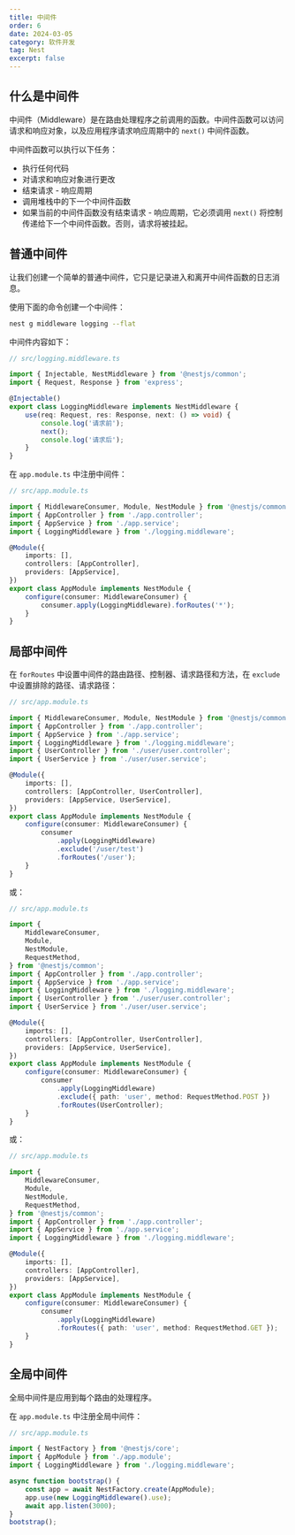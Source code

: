 ```yaml
---
title: 中间件
order: 6
date: 2024-03-05
category: 软件开发
tag: Nest
excerpt: false
---
```


## 什么是中间件

中间件（Middleware）是在路由处理程序之前调用的函数。中间件函数可以访问请求和响应对象，以及应用程序请求响应周期中的 `next()` 中间件函数。

中间件函数可以执行以下任务：

- 执行任何代码
- 对请求和响应对象进行更改
- 结束请求 - 响应周期
- 调用堆栈中的下一个中间件函数
- 如果当前的中间件函数没有结束请求 - 响应周期，它必须调用 `next()` 将控制传递给下一个中间件函数。否则，请求将被挂起。

## 普通中间件

让我们创建一个简单的普通中间件，它只是记录进入和离开中间件函数的日志消息。

使用下面的命令创建一个中间件：

```bash
nest g middleware logging --flat
```

中间件内容如下：

```typescript
// src/logging.middleware.ts

import { Injectable, NestMiddleware } from '@nestjs/common';
import { Request, Response } from 'express';

@Injectable()
export class LoggingMiddleware implements NestMiddleware {
    use(req: Request, res: Response, next: () => void) {
        console.log('请求前');
        next();
        console.log('请求后');
    }
}
```

在 `app.module.ts` 中注册中间件：

```typescript
// src/app.module.ts

import { MiddlewareConsumer, Module, NestModule } from '@nestjs/common';
import { AppController } from './app.controller';
import { AppService } from './app.service';
import { LoggingMiddleware } from './logging.middleware';

@Module({
    imports: [],
    controllers: [AppController],
    providers: [AppService],
})
export class AppModule implements NestModule {
    configure(consumer: MiddlewareConsumer) {
        consumer.apply(LoggingMiddleware).forRoutes('*');
    }
}
```

## 局部中间件

在 `forRoutes` 中设置中间件的路由路径、控制器、请求路径和方法，在 `exclude` 中设置排除的路径、请求路径：

```typescript
// src/app.module.ts

import { MiddlewareConsumer, Module, NestModule } from '@nestjs/common';
import { AppController } from './app.controller';
import { AppService } from './app.service';
import { LoggingMiddleware } from './logging.middleware';
import { UserController } from './user/user.controller';
import { UserService } from './user/user.service';

@Module({
    imports: [],
    controllers: [AppController, UserController],
    providers: [AppService, UserService],
})
export class AppModule implements NestModule {
    configure(consumer: MiddlewareConsumer) {
        consumer
            .apply(LoggingMiddleware)
            .exclude('/user/test')
            .forRoutes('/user');
    }
}
```

或：

```typescript
// src/app.module.ts

import {
    MiddlewareConsumer,
    Module,
    NestModule,
    RequestMethod,
} from '@nestjs/common';
import { AppController } from './app.controller';
import { AppService } from './app.service';
import { LoggingMiddleware } from './logging.middleware';
import { UserController } from './user/user.controller';
import { UserService } from './user/user.service';

@Module({
    imports: [],
    controllers: [AppController, UserController],
    providers: [AppService, UserService],
})
export class AppModule implements NestModule {
    configure(consumer: MiddlewareConsumer) {
        consumer
            .apply(LoggingMiddleware)
            .exclude({ path: 'user', method: RequestMethod.POST })
            .forRoutes(UserController);
    }
}
```

或：

```typescript
// src/app.module.ts

import {
    MiddlewareConsumer,
    Module,
    NestModule,
    RequestMethod,
} from '@nestjs/common';
import { AppController } from './app.controller';
import { AppService } from './app.service';
import { LoggingMiddleware } from './logging.middleware';

@Module({
    imports: [],
    controllers: [AppController],
    providers: [AppService],
})
export class AppModule implements NestModule {
    configure(consumer: MiddlewareConsumer) {
        consumer
            .apply(LoggingMiddleware)
            .forRoutes({ path: 'user', method: RequestMethod.GET });
    }
}
```

## 全局中间件

全局中间件是应用到每个路由的处理程序。

在 `app.module.ts` 中注册全局中间件：

```typescript
// src/app.module.ts

import { NestFactory } from '@nestjs/core';
import { AppModule } from './app.module';
import { LoggingMiddleware } from './logging.middleware';

async function bootstrap() {
    const app = await NestFactory.create(AppModule);
    app.use(new LoggingMiddleware().use);
    await app.listen(3000);
}
bootstrap();
```
